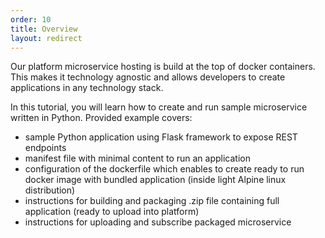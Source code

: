 ```yaml
---
order: 10
title: Overview
layout: redirect
---
```


Our platform microservice hosting is build at the top of docker containers. This makes it technology agnostic and allows developers to create applications in any technology stack.

In this tutorial, you will learn how to create and run sample microservice written in Python. Provided example covers:
 
* sample Python application using Flask framework to expose REST endpoints
* manifest file with minimal content to run an application 
* configuration of the dockerfile which enables to create ready to run docker image with bundled application (inside light Alpine linux distribution)
* instructions for building and packaging .zip file containing full application (ready to upload into platform)
* instructions for uploading and subscribe packaged microservice 

